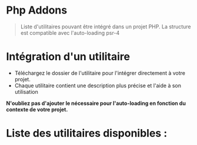 # Php Addons

> Liste d'utilitaires pouvant être intégré dans un projet PHP. 
> La structure est compatible avec l'auto-loading psr-4

# Intégration d'un utilitaire

- Téléchargez le dossier de l'utilitaire pour l'intégrer directement à votre projet.
- Chaque utilitaire contient une description plus précise et l'aide à son utilisation

**N'oubliez pas d'ajouter le nécessaire pour l'auto-loading en fonction du contexte de votre projet.**

# Liste des utilitaires disponibles :


